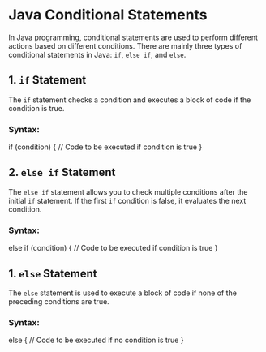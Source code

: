 # Java Conditional Statements

In Java programming, conditional statements are used to perform different actions based on different conditions. There are mainly three types of conditional statements in Java: `if`, `else if`, and `else`.

## 1. `if` Statement

The `if` statement checks a condition and executes a block of code if the condition is true.

### Syntax:

if (condition) {
    // Code to be executed if condition is true
}

## 2. `else if` Statement

The `else if` statement allows you to check multiple conditions after the initial `if` statement. If the first `if` condition is false, it evaluates the next condition.

### Syntax:

else if (condition) {
    // Code to be executed if condition is true
}
## 1. `else` Statement

The `else` statement is used to execute a block of code if none of the preceding conditions are true.

### Syntax:

else {
    // Code to be executed if no condition is true
}
